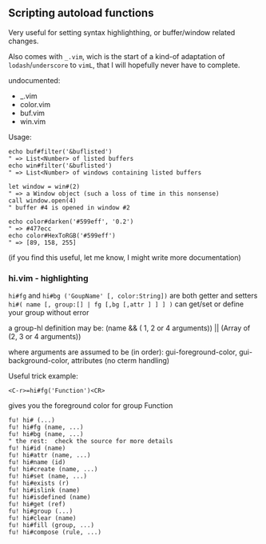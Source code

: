 
## Scripting autoload functions

Very useful for setting syntax highlighthing, or buffer/window
related changes.

Also comes with `_.vim`, wich is the start of a kind-of adaptation of
`lodash`/`underscore` to `vimL`, that I will hopefully never have to 
complete.

undocumented:
 - _.vim
 - color.vim
 - buf.vim
 - win.vim

Usage:

```vim
echo buf#filter('&buflisted') 
" => List<Number> of listed buffers
echo win#filter('&buflisted') 
" => List<Number> of windows containing listed buffers

let window = win#(2)
" => a Window object (such a loss of time in this nonsense)
call window.open(4)
" buffer #4 is opened in window #2

echo color#darken('#599eff', '0.2')
" => #477ecc
echo color#HexToRGB('#599eff')
" => [89, 158, 255]
```

(if you find this useful, let me know, I might write more documentation)

### hi.vim - highlighting

`hi#fg` and `hi#bg ('GoupName' [, color:String])`
  are both getter and setters
`hi#( name [, group:[] | fg [,bg [,attr ] ] ] )`
  can get/set or define your group without error

a group-hl definition may be:
  (name && ( 1, 2 or 4 arguments)) || (Array of (2, 3 or 4 arguments))

where arguments are assumed to be (in order): gui-foreground-color, gui-background-color, attributes
(no cterm handling)

Useful trick example:

```vim
<C-r>=hi#fg('Function')<CR>
```

gives you the foreground color for group Function

```vim
fu! hi# (...)
fu! hi#fg (name, ...)
fu! hi#bg (name, ...)
" the rest:  check the source for more details
fu! hi#id (name)
fu! hi#attr (name, ...)
fu! hi#name (id)
fu! hi#create (name, ...)
fu! hi#set (name, ...)
fu! hi#exists (r)
fu! hi#islink (name)
fu! hi#isdefined (name)
fu! hi#get (ref)
fu! hi#group (...)
fu! hi#clear (name)
fu! hi#fill (group, ...)
fu! hi#compose (rule, ...)
```

